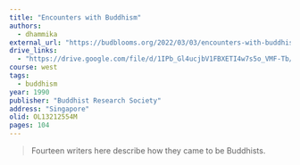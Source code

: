 ```yaml
---
title: "Encounters with Buddhism"
authors:
  - dhammika
external_url: "https://budblooms.org/2022/03/03/encounters-with-buddhism/"
drive_links:
  - "https://drive.google.com/file/d/1IPb_Gl4ucjbV1FBXETI4w7s5o_VMF-Tb/view?usp=drivesdk"
course: west
tags:
  - buddhism
year: 1990
publisher: "Buddhist Research Society"
address: "Singapore"
olid: OL13212554M
pages: 104
---
```


> Fourteen writers here describe how they came to be Buddhists.
